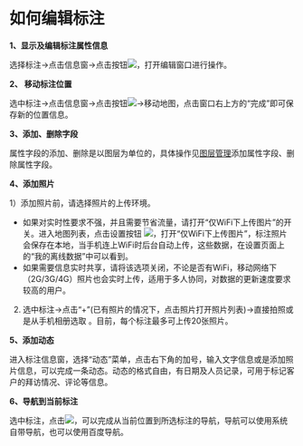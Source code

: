 # 如何编辑标注

**1、显示及编辑标注属性信息**

选择标注->点击信息窗->点击按钮![](https://pic.dituwuyou.com/map%2Fpicture%2Fmobile%2Fmeditmark.png)，打开编辑窗口进行操作。

**2、 移动标注位置**

选中标注->点击信息窗->点击按钮![](https://pic.dituwuyou.com/map%2Fpicture%2Fmobile%2Fmeditmark.png)->移动地图，点击窗口右上方的“完成”即可保存新的位置信息。

**3、添加、删除字段**

属性字段的添加、删除是以图层为单位的，具体操作见[图层管理](/m-layers.html)添加属性字段、删除属性字段。

**4、添加照片**

1）添加照片前，请选择照片的上传环境。
* 如果对实时性要求不强，并且需要节省流量，请打开“仅WiFi下上传图片”的开关。进入地图列表，点击设置按钮 ![](https://pic.dituwuyou.com/map%2Fpicture%2Fmobile%2Fmsettings.png)，打开“仅WiFi下上传图片”，标注照片会保存在本地，当手机连上WiFi时后台自动上传，这些数据，在设置页面上的“我的离线数据”中可以看到。
* 如果需要信息实时共享，请将该选项关闭，不论是否有WiFi，移动网络下（2G/3G/4G）照片也会实时上传，适用于多人协同，对数据的更新速度要求较高的用户。

2) 选中标注->点击“+”(已有照片的情况下，点击照片打开照片列表)->直接拍照或是从手机相册选取 。目前，每个标注最多可上传20张照片。


**5、添加动态**

进入标注信息窗，选择“动态”菜单，点击右下角的加号，输入文字信息或是添加照片信息，可以完成一条动态。动态的格式自由，有日期及人员记录，可用于标记客户的拜访情况、评论等信息。

**6、导航到当前标注**

选中标注，点击![](https://pic.dituwuyou.com/map%2Fpicture%2Fmobile%2Fmnavi.png)，可以完成从当前位置到所选标注的导航，导航可以使用系统自带导航，也可以使用百度导航。

